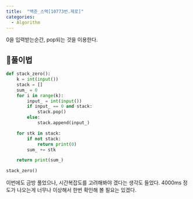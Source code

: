```yaml
---
title:  "백준_스택[10773번.제로]"
categories:
  - Algorithm
---
```


0을 입력받는순간, pop되는 것을 이용한다.

## 🍳풀이법
```python
def stack_zero():
    k = int(input())
    stack = []
    sum_ = 0
    for i in range(k):
        input_ = int(input())
        if input_ == 0 and stack:
            stack.pop()
        else:
            stack.append(input_)

    for stk in stack:
        if not stack:
            return print(0)
        sum_ += stk

    return print(sum_)

stack_zero()
```
이번에도 금방 풀었으나, 시간복잡도를 고려해봐야 겠다는 생각도 들었다.
4000ms 정도가 나오는게 너무나 이상해서 한번 확인해 볼 필요는 있겠다.